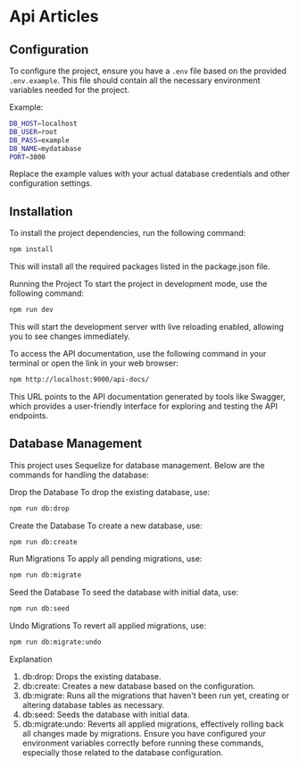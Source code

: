 # Api Articles

## Configuration

To configure the project, ensure you have a `.env` file based on the provided `.env.example`. This file should contain all the necessary environment variables needed for the project.

Example:

```bash
DB_HOST=localhost
DB_USER=root
DB_PASS=example
DB_NAME=mydatabase
PORT=3000
```

Replace the example values with your actual database credentials and other configuration settings.

## Installation

To install the project dependencies, run the following command:

```bash
npm install
```

This will install all the required packages listed in the package.json file.

Running the Project
To start the project in development mode, use the following command:

```bash
npm run dev
```

This will start the development server with live reloading enabled, allowing you to see changes immediately.

To access the API documentation, use the following command in your terminal or open the link in your web browser:

```bash
npm http://localhost:9000/api-docs/
```

This URL points to the API documentation generated by tools like Swagger, which provides a user-friendly interface for exploring and testing the API endpoints.

## Database Management

This project uses Sequelize for database management. Below are the commands for handling the database:

Drop the Database
To drop the existing database, use:

```bash
npm run db:drop
```

Create the Database
To create a new database, use:

```bash
npm run db:create
```

Run Migrations
To apply all pending migrations, use:

```bash
npm run db:migrate
```

Seed the Database
To seed the database with initial data, use:

```bash
npm run db:seed
```

Undo Migrations
To revert all applied migrations, use:

```bash
npm run db:migrate:undo
```

Explanation

1. db:drop: Drops the existing database.
2. db:create: Creates a new database based on the configuration.
3. db:migrate: Runs all the migrations that haven't been run yet, creating or altering database tables as necessary.
4. db:seed: Seeds the database with initial data.
5. db:migrate:undo: Reverts all applied migrations, effectively rolling back all changes made by migrations.
   Ensure you have configured your environment variables correctly before running these commands, especially those related to the database configuration.
